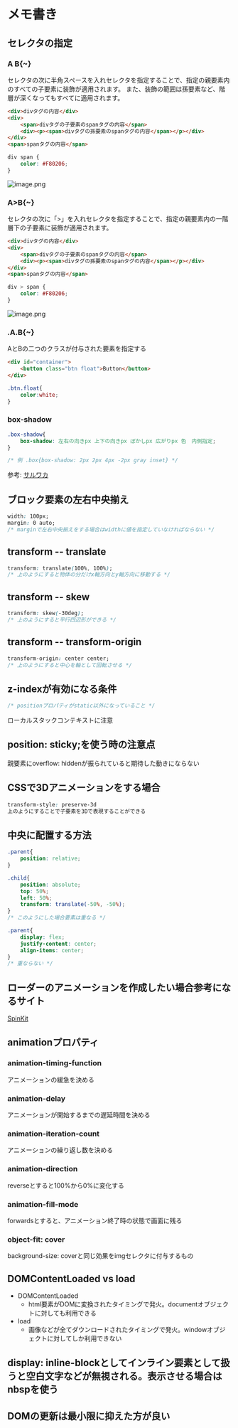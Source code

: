 # メモ書き

## セレクタの指定

### A B{~}

セレクタの次に半角スペースを入れセレクタを指定することで、指定の親要素内のすべての子要素に装飾が適用されます。
また、装飾の範囲は孫要素など、階層が深くなってもすべてに適用されます。

```html
<div>divタグの内容</div>
<div>
    <span>divタグの子要素のspanタグの内容</span>
    <div><p><span>divタグの孫要素のspanタグの内容</span></p></div>
</div>
<span>spanタグの内容</span>
```

```css
div span {
    color: #F80206;
}
```

![image.png](https://www.asobou.co.jp/blog/wp-content/uploads/2019/04/img003-8.jpg)

### A>B{~}

セレクタの次に「>」を入れセレクタを指定することで、指定の親要素内の一階層下の子要素に装飾が適用されます。

```html
<div>divタグの内容</div>
<div>
    <span>divタグの子要素のspanタグの内容</span>
    <div><p><span>divタグの孫要素のspanタグの内容</span></p></div>
</div>
<span>spanタグの内容</span>
```

```css
div > span {
    color: #F80206;
}
```

![image.png](https://www.asobou.co.jp/blog/wp-content/uploads/2019/04/img003-9.jpg)

### .A.B{~}

AとBの二つのクラスが付与された要素を指定する

```html
<div id="container">
    <button class="btn float">Button</button>
</div>
```

```css
.btn.float{
    color:white;
}
```

### box-shadow

```css
.box-shadow{
    box-shadow: 左右の向きpx 上下の向きpx ぼかしpx 広がりpx 色　内側指定;
}

/* 例 .box{box-shadow: 2px 2px 4px -2px gray inset} */
```

参考: [サルワカ](https://saruwakakun.com/html-css/basic/box-shadow)

## ブロック要素の左右中央揃え

```css
width: 100px;
margin: 0 auto;
/* marginで左右中央揃えをする場合はwidthに値を指定していなければならない */
```

## transform -- translate

```css
transform: translate(100%, 100%);
/* 上のようにすると物体の分だけx軸方向とy軸方向に移動する */
```

## transform -- skew

```css
transform: skew(-30deg);
/* 上のようにすると平行四辺形ができる */
```

## transform -- transform-origin

```css
transform-origin: center center;
/* 上のようにすると中心を軸として回転させる */
```

## z-indexが有効になる条件

```css
/* positionプロパティがstatic以外になっていること */
```

ローカルスタックコンテキストに注意

## position: sticky;を使う時の注意点

親要素にoverflow: hiddenが振られていると期待した動きにならない

## CSSで3Dアニメーションをする場合

```css
transform-style: preserve-3d
上のようにすることで子要素を3Dで表現することができる
```

## 中央に配置する方法

```css
.parent{
    position: relative;
}

.child{
    position: absolute;
    top: 50%;
    left: 50%;
    transform: translate(-50%, -50%);
}
/* このようにした場合要素は重なる */
```

```css
.parent{
    display: flex;
    justify-content: center;
    align-items: center;
}
/* 重ならない */
```

## ローダーのアニメーションを作成したい場合参考になるサイト

[SpinKit](https://github.com/tobiasahlin/SpinKit)

## animationプロパティ

### animation-timing-function

アニメーションの緩急を決める

### animation-delay

アニメーションが開始するまでの遅延時間を決める

### animation-iteration-count

アニメーションの繰り返し数を決める

### animation-direction

reverseとすると100%から0%に変化する

### animation-fill-mode

forwardsとすると、アニメーション終了時の状態で画面に残る

### object-fit: cover

background-size: coverと同じ効果をimgセレクタに付与するもの

## DOMContentLoaded vs load

- DOMContentLoaded
  - html要素がDOMに変換されたタイミングで発火。documentオブジェクトに対しても利用できる
- load
  - 画像などが全てダウンロードされたタイミングで発火。windowオブジェクトに対してしか利用できない

## display: inline-blockとしてインライン要素として扱うと空白文字などが無視される。表示させる場合はnbspを使う

## DOMの更新は最小限に抑えた方が良い
